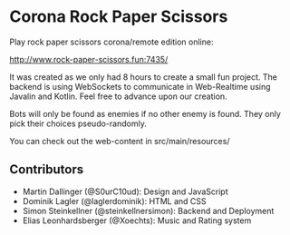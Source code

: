 # Corona Rock Paper Scissors
Play rock paper scissors corona/remote edition online:

http://www.rock-paper-scissors.fun:7435/

It was created as we only had 8 hours to create a small fun project. The backend is using WebSockets to communicate in Web-Realtime using Javalin and Kotlin. Feel free to advance upon our creation.

Bots will only be found as enemies if no other enemy is found. They only pick their choices pseudo-randomly.

You can check out the web-content in src/main/resources/

## Contributors
- Martin Dallinger (@S0urC10ud): Design and JavaScript
- Dominik Lagler (@laglerdominik): HTML and CSS
- Simon Steinkellner (@steinkellnersimon): Backend and Deployment
- Elias Leonhardsberger (@Xoechts): Music and Rating system
